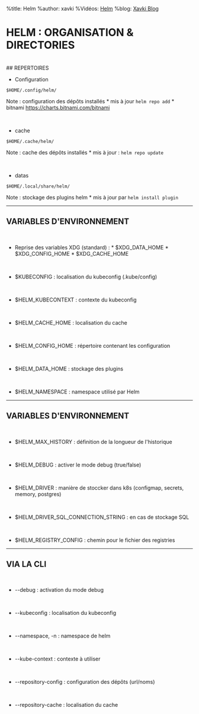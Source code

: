 %title: Helm
%author: xavki
%Vidéos: [Helm]()
%blog: [Xavki Blog](https://xavki.blog)


# HELM : ORGANISATION & DIRECTORIES


<br>
## REPERTOIRES


* Configuration

```
$HOME/.config/helm/
```

Note : configuration des dépôts installés
	* mis à jour `helm repo add`
	* bitnami https://charts.bitnami.com/bitnami

<br>

* cache

```
$HOME/.cache/helm/
```

Note : cache des dépôts installés
	* mis à jour : `helm repo update`

<br>

* datas

```
$HOME/.local/share/helm/
```

Note : stockage des plugins helm
	* mis à jour par `helm install plugin`

--------------------------------------------------------------------------

## VARIABLES D'ENVIRONNEMENT


<br>

* Reprise des variables XDG (standard) :
		* $XDG_DATA_HOME
		* $XDG_CONFIG_HOME
		* $XDG_CACHE_HOME

<br>

* $KUBECONFIG : localisation du kubeconfig (.kube/config)

<br>

* $HELM_KUBECONTEXT : contexte du kubeconfig

<br>

* $HELM_CACHE_HOME : localisation du cache

<br>

* $HELM_CONFIG_HOME : répertoire contenant les configuration

<br>

* $HELM_DATA_HOME : stockage des plugins

<br>

* $HELM_NAMESPACE : namespace utilisé par Helm

--------------------------------------------------------------------------

## VARIABLES D'ENVIRONNEMENT

<br>

* $HELM_MAX_HISTORY : définition de la longueur de l'historique

<br>

* $HELM_DEBUG : activer le mode debug (true/false)

<br>

* $HELM_DRIVER : manière de stoccker dans k8s (configmap, secrets, memory, postgres)

<br>

* $HELM_DRIVER_SQL_CONNECTION_STRING : en cas de stockage SQL

<br>

* $HELM_REGISTRY_CONFIG : chemin pour le fichier des registries

--------------------------------------------------------------------------

## VIA LA CLI

<br>

* --debug : activation du mode debug

<br>

* --kubeconfig : localisation du kubeconfig

<br>

* --namespace, -n : namespace de helm

<br>

* --kube-context : contexte à utiliser

<br>

* --repository-config : configuration des dépôts (url/noms)

<br>

* --repository-cache : localisation du cache

